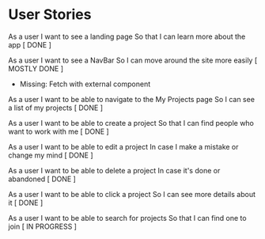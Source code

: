 # User Stories

As a user
I want to see a landing page
So that I can learn more about the app [ DONE ]

As a user
I want to see a NavBar
So I can move around the site more easily [ MOSTLY DONE ]
- Missing: Fetch with external component

As a user
I want to be able to navigate to the My Projects page
So I can see a list of my projects [ DONE ]

As a user
I want to be able to create a project
So that I can find people who want to work with me [ DONE ]

As a user
I want to be able to edit a project
In case I make a mistake or change my mind [ DONE ]

As a user 
I want to be able to delete a project
In case it's done or abandoned [ DONE ]

As a user
I want to be able to click a project
So I can see more details about it [ DONE ]

As a user
I want to be able to search for projects
So that I can find one to join [ IN PROGRESS ]